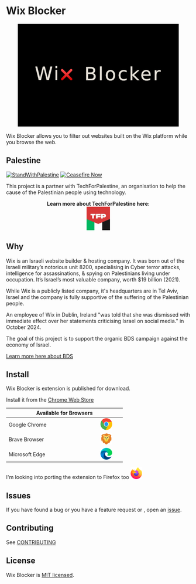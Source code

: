 # Wix Blocker



<p align="center"><img src="media/Small-Promo-Tile.png"></p>

Wix Blocker allows you to filter out websites built on the Wix platform while you browse the web.

## Palestine
[![StandWithPalestine](https://raw.githubusercontent.com/Safouene1/support-palestine-banner/master/StandWithPalestine.svg)](https://techforpalestine.org/learn-more)
[![Ceasefire Now](https://badge.techforpalestine.org/ceasefire-now)](https://techforpalestine.org/learn-more)


This project is a partner with TechForPalestine, an organisation to help the cause of the Palestinian people using technology.


<p align="center">
<strong>Learn more about TechForPalestine here:</strong>
</br>
<a href="https://techforpalestine.org/"><img src="media/tfp-logo.jpeg" width="64px"></a>
</p>

## Why

Wix is an Israeli website builder & hosting company. It was born out of the Israeli military’s notorious unit 8200, specialising in Cyber terror attacks, intelligence for assassinations, & spying on Palestinians living under occupation. It’s Israel’s most valuable company, worth $19 billion (2021).

While Wix is a publicly listed company, it's headquarters are in Tel Aviv, Israel and the company is fully supportive of the suffering of the Palestinian people.

An employee of Wix in Dublin, Ireland "was told that she was dismissed with immediate effect over her statements criticising Israel on social media." in October 2024.

The goal of this project is to support the organic BDS campaign against the economy of Israel.

[Learn more here about BDS](https://bdsmovement.net/Act-Now-Against-These-Companies-Profiting-From-Genocide)

## Install

Wix Blocker is extension is published for download.

Install it from the [Chrome Web Store](https://chromewebstore.google.com/detail/bds-wix-blocker/ggpmckplkboocoljlhgeakgndfphbnkm)


<table width="200px">
    <thead>
    <th colspan="2">
    &nbsp;&nbsp;&nbsp;&nbsp;&nbsp;&nbsp;&nbsp;&nbsp;&nbsp;&nbsp;&nbsp;&nbsp;&nbsp;&nbsp;&nbsp;&nbsp;&nbsp;&nbsp;&nbsp; Available for Browsers &nbsp;&nbsp;&nbsp;&nbsp;&nbsp;&nbsp;&nbsp;&nbsp;&nbsp;&nbsp;&nbsp;&nbsp;&nbsp;&nbsp;&nbsp;&nbsp;&nbsp;&nbsp;&nbsp;
    </th>
    </thead>
    <tbody>
        <tr>
            <td>
                Google Chrome
            </td>
            <td align="center">
                <img width="32px" src="media/chrome.png">
            </td>
        </tr>
        <tr>
            <td>
                Brave Browser
            </td>
            <td align="center">
                <img width="32px" src="media/lion.png">
            </td>
        </tr>
        <tr>
            <td>
                Microsoft Edge
            </td>
            <td align="center">
                <img width="32px" src="media/microsoft.png">
            </td>
        </tr>
    </tbody>
</table>

I'm looking into porting the extension to Firefox too <img width="32px" src="media/firefox.png">
## Issues

If you have found a bug or you have a feature request or , open an [issue](https://github.com/bdsally/wix-blocker/issues).



## Contributing

See [CONTRIBUTING](CONTRIBUTING.md)

## License
Wix Blocker is [MIT licensed](LICENSE).





